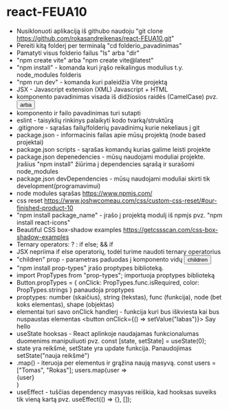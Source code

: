 # react-FEUA10

- Nusiklonuoti aplikaciją iš githubo naudoju "git clone https://github.com/rokasandreikenas/react-FEUA10.git"
- Pereiti kitą folderį per terminalą "cd folderio_pavadinimas"
- Pamatyti visus folderio failus "ls" arba "dir"
- "npm create vite" arba "npm create vite@latest"
- "npm install" - komanda kuri įrąšo reikalingus modulius t.y. node_modules folderis
- "npm run dev" - komanda kuri paleidžia Vite projektą
- JSX - Javascript extension (XML) Javascript + HTML
- komponento pavadinimas visada iš didžiosios raidės (CamelCase) pvz. <Button /> arba <CardItem />
- komponento ir failo pavadinimas turi sutapti
- eslint - taisyklių rinkinys palaikyti kodo tvarką/struktūrą
- .gitignore - sąrašas failų/folderių pavadinimų kurie nekeliaus į git
- package.json - informacinis failas apie mūsų projektą (node based projektai)
- package.json scripts - sąrašas komandų kurias galime leisti projekte
- package.json depenedencies - mūsų naudojami moduliai projekte. Įrašius "npm install" žiūrima į dependencies sąrašą ir surašomi node_modules
- package.json devDependencies - mūsų naudojami moduliai skirti tik development(programavimui)
- node modules sąrašas https://www.npmjs.com/
- css reset https://www.joshwcomeau.com/css/custom-css-reset/#our-finished-product-10
- "npm install package_name" - įrašo į projektą modulį iš npmjs pvz. "npm install react-icons"
- Beautiful CSS box-shadow examples https://getcssscan.com/css-box-shadow-examples
- Ternary operators: ? : if else; && if
- JSX nepriima if else operatorių, todėl turime naudoti ternary operatorius
- "children" prop - parametras paduodas į komponento vidų <Button>children</Button>
- "npm install prop-types" įrašo proptypes biblioteką.
- import PropTypes from "prop-types"; importuoja proptypes biblioteką
- Button.propTypes = { onClick: PropTypes.func.isRequired, color: PropTypes.strings } panaudoja proptypes
- proptypes: number (skaičius), string (tekstas), func (funkcija), node (bet koks elementas), shape (objektas)
- elementai turi savo onClick handlerį - funkcija kuri bus iškviesta kai bus nuspaustas elementas <button onClick={() => setValue("labas")}> Say hello</button>
- useState hooksas - React aplinkoje naudajamas funkcionalumas duomenims manipuliuoti pvz. const [state, setState] = useState(0);
- state yra reikšmė, setState yra update funkcija. Panaudojimas setState("nauja reikšmė")
- .map() - iteruoja per elementus ir grąžina naują masyvą. const users = ["Tomas", "Rokas"]; users.map(user => <div key={user}>{user}</div>)
- useEffect - tuščias dependency masyvas reiškia, kad hooksas suveiks tik vieną kartą pvz. useEffect(() => {}, []);
